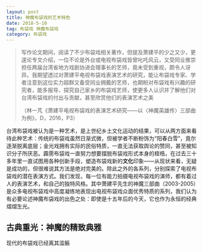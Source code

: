 ```yaml
---
layout: post
title: 神魔布袋戏的艺术特色
date: 2018-5-10
tag: 布袋戏 神魔布袋戏
category: 布袋戏
---
```


> 写作论文期间，阅读了不少布袋戏相关著作，但提及萧建平的少之又少，更遑论专文介绍，一位不论是外台或电视布袋戏皆曾叱吒风云，又受同业推崇担任两届台湾省地方戏剧协进会理事长的艺师，竟未受到重视，颇令人讶异。我期望透过对萧建平电视布袋戏表演艺术的研究，能让布袋戏专家、学者注意到这位实力超群又备受同业拥戴的艺师，也期盼对布袋戏有兴趣的研究者，能多报导、探究自己家乡的布袋戏艺师，使更多人认识并了解他们对台湾布袋戏的付出与贡献，甚至欣赏他们的表演艺术之美
>
> （林一芃《萧建平电视布袋戏的表演艺术研究——以〈神魔英雄传〉三部曲为例》，D，2016，P3）

​       台湾布袋戏被认为是一种艺术，是上世纪乡土文化运动的结果，可以从两方面来看待此种艺术：传统的布袋戏虽然日渐式微，但被学者不断粉饰为“阳春白雪”，竟尔逐渐脱离底层；金光戏拥有实际的民俗特质，一直无法获取舆论的赞同，甚至被知识分子所厌恶。霹雳布袋戏一直努力想要摆脱布袋戏形式本身的桎梏，在过去三十多年里一直试图用各种创新手段，塑造布袋戏新的**文化**印象——从现状来看，无疑是成功的，但很难说其方法是绝对完美的。除此之外的各系列，分别探索了电视布袋戏的潜在表演方式。我们发现，每一位有能力拍摄电视布袋戏的演师，都有着过人的表演艺术，和自己的独特风格。其中萧建平先生的神魔三部曲（2003-2005）是众多电视布袋戏中高度凝练地表现出电视布袋戏众面优秀特质的系列，我们认为有必要论述神魔布袋戏的出色之处：即使是十五年后的今天，它也作为永恒的经典熠熠生光。

## 古典重光：神魔的精致典雅

现代的布袋戏已经离其滥觞